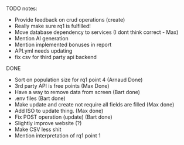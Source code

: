 TODO notes:
  - Provide feedback on crud operations (create)
  - Really make sure rq1 is fulfilled!
  - Move database dependency to services (I dont think correct - Max)
  - Mention AI generation
  - Mention implemented bonuses in report
  - API.yml needs updating
  - fix csv for third party api backend

DONE
* Sort on population size for rq1 point 4 (Arnaud Done)
* 3rd party API is free points (Max Done)
* Have a way to remove data from screen (Bart done)
* .env files (Bart done)
* Make update and create not require all fields are filled (Max done)
* Add ISO to update thing. (Max done)
* Fix POST operation (update) (Bart done)
* Slightly improve website (?)
* Make CSV less shit
* Mention interpretation of rq1 point 1
